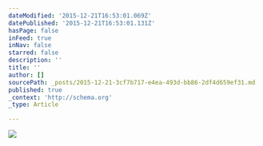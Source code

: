 ```yaml
---
dateModified: '2015-12-21T16:53:01.069Z'
datePublished: '2015-12-21T16:53:01.131Z'
hasPage: false
inFeed: true
inNav: false
starred: false
description: ''
title: ''
author: []
sourcePath: _posts/2015-12-21-3cf7b717-e4ea-493d-bb86-2df4d659ef31.md
published: true
_context: 'http://schema.org'
_type: Article

---
```

![](https://the-grid-user-content.s3-us-west-2.amazonaws.com/903516b3-e47d-4abe-9c11-4b275f51e588.jpg)